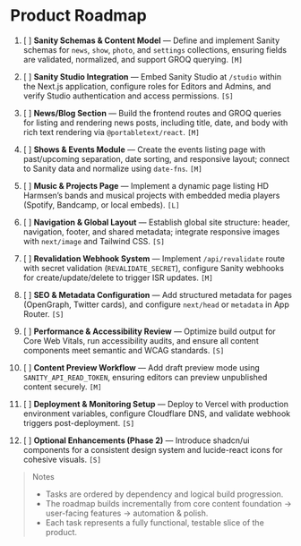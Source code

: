 # Product Roadmap

1. [ ] **Sanity Schemas & Content Model** — Define and implement Sanity schemas for `news`, `show`, `photo`, and `settings` collections, ensuring fields are validated, normalized, and support GROQ querying. `[M]`

2. [ ] **Sanity Studio Integration** — Embed Sanity Studio at `/studio` within the Next.js application, configure roles for Editors and Admins, and verify Studio authentication and access permissions. `[S]`

3. [ ] **News/Blog Section** — Build the frontend routes and GROQ queries for listing and rendering news posts, including title, date, and body with rich text rendering via `@portabletext/react`. `[M]`

4. [ ] **Shows & Events Module** — Create the events listing page with past/upcoming separation, date sorting, and responsive layout; connect to Sanity data and normalize using `date-fns`. `[M]`

5. [ ] **Music & Projects Page** — Implement a dynamic page listing HD Harmsen’s bands and musical projects with embedded media players (Spotify, Bandcamp, or local embeds). `[L]`

6. [ ] **Navigation & Global Layout** — Establish global site structure: header, navigation, footer, and shared metadata; integrate responsive images with `next/image` and Tailwind CSS. `[S]`

7. [ ] **Revalidation Webhook System** — Implement `/api/revalidate` route with secret validation (`REVALIDATE_SECRET`), configure Sanity webhooks for create/update/delete to trigger ISR updates. `[M]`

8. [ ] **SEO & Metadata Configuration** — Add structured metadata for pages (OpenGraph, Twitter cards), and configure `next/head` or `metadata` in App Router. `[S]`

9. [ ] **Performance & Accessibility Review** — Optimize build output for Core Web Vitals, run accessibility audits, and ensure all content components meet semantic and WCAG standards. `[S]`

10. [ ] **Content Preview Workflow** — Add draft preview mode using `SANITY_API_READ_TOKEN`, ensuring editors can preview unpublished content securely. `[M]`

11. [ ] **Deployment & Monitoring Setup** — Deploy to Vercel with production environment variables, configure Cloudflare DNS, and validate webhook triggers post-deployment. `[S]`

12. [ ] **Optional Enhancements (Phase 2)** — Introduce shadcn/ui components for a consistent design system and lucide-react icons for cohesive visuals. `[S]`

> Notes
> - Tasks are ordered by dependency and logical build progression.
> - The roadmap builds incrementally from core content foundation → user-facing features → automation & polish.
> - Each task represents a fully functional, testable slice of the product.
